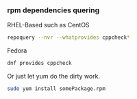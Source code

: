 ### rpm dependencies quering
RHEL-Based such as CentOS
```bash
repoquery --nvr --whatprovides cppcheck*
```
Fedora

```bash
dnf provides cppcheck
```
Or just let yum do the dirty work.
```bash
sudo yum install somePackage.rpm 
```


